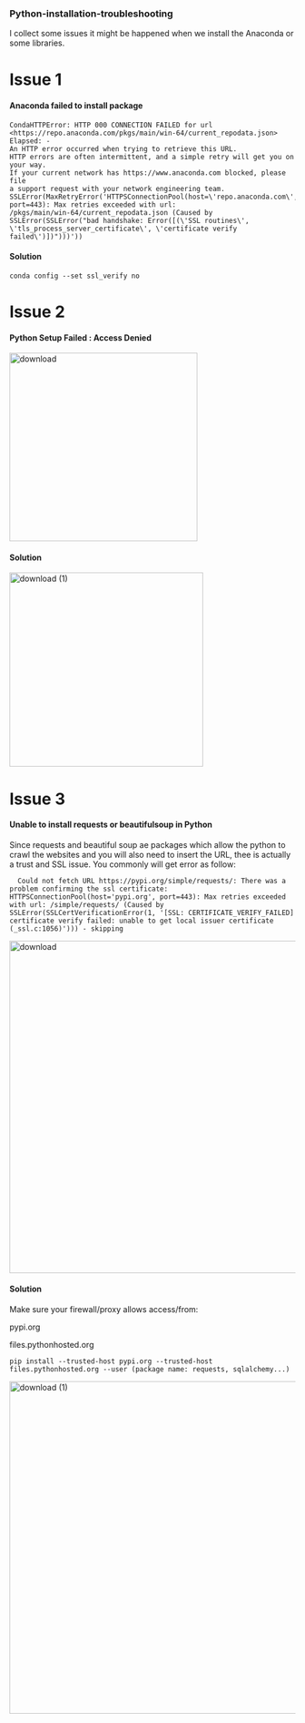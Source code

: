 ### Python-installation-troubleshooting
I collect some issues it might be happened when we install the Anaconda or some libraries. 


# Issue 1

#### Anaconda failed to install package

```Collecting package metadata (current_repodata.json): failed
CondaHTTPError: HTTP 000 CONNECTION FAILED for url <https://repo.anaconda.com/pkgs/main/win-64/current_repodata.json>
Elapsed: -
An HTTP error occurred when trying to retrieve this URL.
HTTP errors are often intermittent, and a simple retry will get you on your way.
If your current network has https://www.anaconda.com blocked, please file
a support request with your network engineering team.
SSLError(MaxRetryError('HTTPSConnectionPool(host=\'repo.anaconda.com\', port=443): Max retries exceeded with url: 
/pkgs/main/win-64/current_repodata.json (Caused by SSLError(SSLError("bad handshake: Error([(\'SSL routines\', 
\'tls_process_server_certificate\', \'certificate verify failed\')])")))'))
```


#### Solution

```conda config --set ssl_verify no```


# Issue 2

#### Python Setup Failed : Access Denied

<img width="331" alt="download" src="https://user-images.githubusercontent.com/36822899/64513745-81e51e00-d2e9-11e9-9cdc-987fa8cbe92f.png">


#### Solution

<img width="341" alt="download (1)" src="https://user-images.githubusercontent.com/36822899/64513904-d7b9c600-d2e9-11e9-91ec-43c85158271d.png">

# Issue 3

#### Unable to install requests or beautifulsoup in Python 


Since requests and beautiful soup ae packages which allow the python to crawl the websites and you will also need to insert the URL, thee is actually a trust and SSL issue. You commonly will get error as follow:

``` 
  Could not fetch URL https://pypi.org/simple/requests/: There was a problem confirming the ssl certificate: HTTPSConnectionPool(host='pypi.org', port=443): Max retries exceeded with url: /simple/requests/ (Caused by SSLError(SSLCertVerificationError(1, '[SSL: CERTIFICATE_VERIFY_FAILED] certificate verify failed: unable to get local issuer certificate (_ssl.c:1056)'))) - skipping
```
<img width="584" alt="download" src="https://user-images.githubusercontent.com/36822899/64705616-8576d180-d4b0-11e9-97c6-125cb588a65c.png">

#### Solution

Make sure your firewall/proxy allows access/from: 

pypi.org

files.pythonhosted.org

```
pip install --trusted-host pypi.org --trusted-host files.pythonhosted.org --user (package name: requests, sqlalchemy...)
```

<img width="584" alt="download (1)" src="https://user-images.githubusercontent.com/36822899/64706120-4bf29600-d4b1-11e9-9a4e-74efd9fbb0c8.png">


